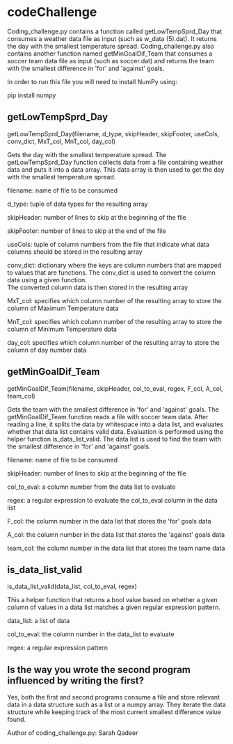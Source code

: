 # codeChallenge

Coding_challenge.py contains a function called getLowTempSprd_Day that consumes a weather data file as input (such as w_data (5).dat). It returns the day with the smallest temperature spread.  Coding_challenge.py also contains another function named getMinGoalDif_Team that consumes a soccer team data file as input (such as soccer.dat) and returns the team with the smallest difference in 'for' and 'against' goals.

In order to run this file you will need to install NumPy using:

pip install numpy

## getLowTempSprd_Day

getLowTempSprd_Day(filename, d_type, skipHeader, skipFooter, useCols, conv_dict, MxT_col, MnT_col, day_col)

Gets the day with the smallest temperature spread. The getLowTempSprd_Day function collects data from a file containing weather data and puts it into a data array. This data array is then used to get the day with the smallest temperature spread. 

filename: name of file to be consumed

d_type: tuple of data types for the resulting array

skipHeader: number of lines to skip at the beginning of the file

skipFooter: number of lines to skip at the end of the file

useCols: tuple of column numbers from the file that indicate what data columns should be stored in the resulting array

conv_dict: dictionary where the keys are column numbers that are mapped to values that are functions. The conv_dict is used to convert the column data using a given function.  
           The converted column data is then stored in the resulting array
           
MxT_col: specifies which column number of the resulting array to store the column of Maximum Temperature data

MnT_col: specifies which column number of the resulting array to store the column of Minimum Temperature data

day_col: specifies which column number of the resulting array to store the column of day number data

## getMinGoalDif_Team

getMinGoalDif_Team(filename, skipHeader, col_to_eval, regex, F_col, A_col, team_col)

Gets the team with the smallest difference in 'for' and 'against' goals. The getMinGoalDif_Team function reads a file with soccer team data. After reading a line, it splits the data by whitespace into a data list, and evaluates whether that data list contains valid data. Evaluation is performed using the helper function is_data_list_valid. The data list is used to find the team with the smallest difference in 'for' and 'against' goals.

filename: name of file to be consumed

skipHeader: number of lines to skip at the beginning of the file

col_to_eval: a column number from the data list to evaluate

regex: a regular expression to evaluate the col_to_eval column in the data list

F_col: the column number in the data list that stores the 'for' goals data 

A_col: the column number in the data list that stores the 'against' goals data

team_col: the column number in the data list that stores the team name data 

## is_data_list_valid 

is_data_list_valid(data_list, col_to_eval, regex)

This a helper function that returns a bool value based on whether a given column of values in a data list matches a given regular expression pattern. 

data_list: a list of data

col_to_eval: the column number in the data_list to evaluate

regex: a regular expression pattern

## Is the way you wrote the second program influenced by writing the first?
Yes, both the first and second programs consume a file and store relevant data in a data structure such as a list or a numpy array. They iterate the data structure while keeping track of the most current smallest difference value found.

Author of coding_challenge.py: Sarah Qadeer
